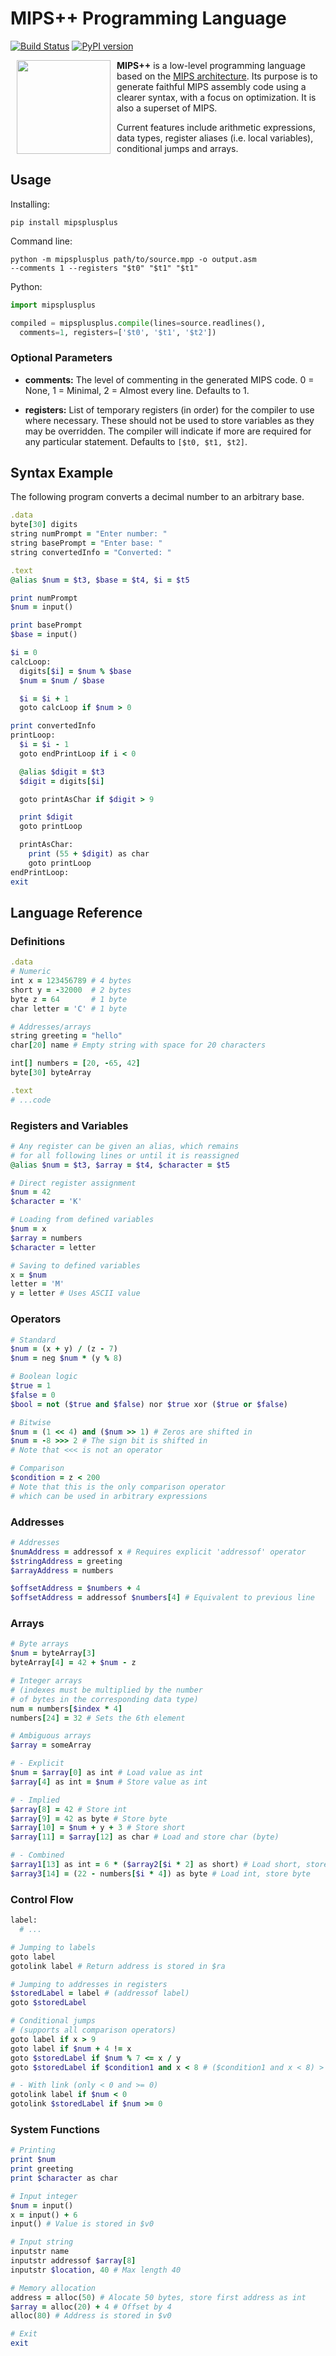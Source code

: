 # MIPS++ Programming Language
[![Build Status](https://travis-ci.com/alexsocha/mipsplusplus.svg?branch=master)](https://travis-ci.com/alexsocha/mipsplusplus)
[![PyPI version](https://badge.fury.io/py/mipsplusplus.svg)](https://badge.fury.io/py/mipsplusplus)

<img src="https://raw.githubusercontent.com/alexsocha/mipsplusplus/master/logo.svg?sanitize=true" align="left" hspace="10" width="150px">

**MIPS++** is a low-level programming language based on the [MIPS architecture](https://en.wikipedia.org/wiki/MIPS_architecture). Its purpose is to generate faithful MIPS assembly code using a clearer syntax, with a focus on optimization. It is also a superset of MIPS.

Current features include arithmetic expressions, data types, register aliases (i.e. local variables), conditional jumps and arrays.

## Usage

Installing:
```
pip install mipsplusplus
```

Command line:
```
python -m mipsplusplus path/to/source.mpp -o output.asm
--comments 1 --registers "$t0" "$t1" "$t1"
```

Python:
```python
import mipsplusplus

compiled = mipsplusplus.compile(lines=source.readlines(),
  comments=1, registers=['$t0', '$t1', '$t2'])
```

### Optional Parameters
* **comments:** The level of commenting in the generated MIPS code.
0 = None, 1 = Minimal, 2 = Almost every line. Defaults to 1.

* **registers:** List of temporary registers (in order) for the compiler to use where necessary. These should not be used to store variables as they may be overridden. The compiler will indicate if more are required for any particular statement. Defaults to `[$t0, $t1, $t2]`.

## Syntax Example
The following program converts a decimal number to an arbitrary base.
```ruby
.data
byte[30] digits
string numPrompt = "Enter number: "
string basePrompt = "Enter base: "
string convertedInfo = "Converted: "

.text
@alias $num = $t3, $base = $t4, $i = $t5

print numPrompt
$num = input()

print basePrompt
$base = input()

$i = 0
calcLoop:
  digits[$i] = $num % $base
  $num = $num / $base

  $i = $i + 1
  goto calcLoop if $num > 0

print convertedInfo
printLoop:
  $i = $i - 1
  goto endPrintLoop if i < 0

  @alias $digit = $t3
  $digit = digits[$i]

  goto printAsChar if $digit > 9

  print $digit
  goto printLoop

  printAsChar:
    print (55 + $digit) as char
    goto printLoop
endPrintLoop:
exit
```

## Language Reference
### Definitions
```ruby
.data
# Numeric
int x = 123456789 # 4 bytes
short y = -32000  # 2 bytes
byte z = 64       # 1 byte
char letter = 'C' # 1 byte

# Addresses/arrays
string greeting = "hello"
char[20] name # Empty string with space for 20 characters

int[] numbers = [20, -65, 42]
byte[30] byteArray

.text
# ...code
```

### Registers and Variables
```ruby
# Any register can be given an alias, which remains
# for all following lines or until it is reassigned
@alias $num = $t3, $array = $t4, $character = $t5

# Direct register assignment
$num = 42
$character = 'K'

# Loading from defined variables
$num = x
$array = numbers
$character = letter

# Saving to defined variables
x = $num
letter = 'M'
y = letter # Uses ASCII value
```

### Operators
```ruby
# Standard
$num = (x + y) / (z - 7)
$num = neg $num * (y % 8)

# Boolean logic
$true = 1
$false = 0
$bool = not ($true and $false) nor $true xor ($true or $false)

# Bitwise
$num = (1 << 4) and ($num >> 1) # Zeros are shifted in
$num = -8 >>> 2 # The sign bit is shifted in
# Note that <<< is not an operator

# Comparison
$condition = z < 200
# Note that this is the only comparison operator
# which can be used in arbitrary expressions
```

### Addresses
```ruby
# Addresses
$numAddress = addressof x # Requires explicit 'addressof' operator
$stringAddress = greeting
$arrayAddress = numbers

$offsetAddress = $numbers + 4
$offsetAddress = addressof $numbers[4] # Equivalent to previous line
```

### Arrays
```ruby
# Byte arrays
$num = byteArray[3]
byteArray[4] = 42 + $num - z

# Integer arrays
# (indexes must be multiplied by the number
# of bytes in the corresponding data type)
num = numbers[$index * 4] 
numbers[24] = 32 # Sets the 6th element

# Ambiguous arrays
$array = someArray

# - Explicit
$num = $array[0] as int # Load value as int
$array[4] as int = $num # Store value as int

# - Implied
$array[8] = 42 # Store int
$array[9] = 42 as byte # Store byte
$array[10] = $num + y + 3 # Store short
$array[11] = $array[12] as char # Load and store char (byte)

# - Combined
$array1[13] as int = 6 * ($array2[$i * 2] as short) # Load short, store int
$array3[14] = (22 - numbers[$i * 4]) as byte # Load int, store byte
```

### Control Flow
```ruby
label:
  # ...

# Jumping to labels
goto label
gotolink label # Return address is stored in $ra

# Jumping to addresses in registers
$storedLabel = label # (addressof label)
goto $storedLabel

# Conditional jumps
# (supports all comparison operators)
goto label if x > 9
goto label if $num + 4 != x
goto $storedLabel if $num % 7 <= x / y
goto $storedLabel if $condition1 and x < 8 # ($condition1 and x < 8) > 0

# - With link (only < 0 and >= 0)
gotolink label if $num < 0
gotolink $storedLabel if $num >= 0
```

### System Functions
```ruby
# Printing
print $num
print greeting
print $character as char

# Input integer
$num = input()
x = input() + 6
input() # Value is stored in $v0

# Input string
inputstr name
inputstr addressof $array[8]
inputstr $location, 40 # Max length 40

# Memory allocation
address = alloc(50) # Alocate 50 bytes, store first address as int
$array = alloc(20) + 4 # Offset by 4
alloc(80) # Address is stored in $v0

# Exit
exit
```
